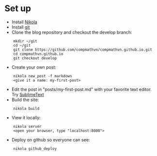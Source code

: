 <!-- 
.. title: blog-instructions
.. slug: blog-instructions
.. date: 2016-02-22 02:20:00 UTC-05:00
.. tags: 
.. category: 
.. link: 
.. description: 
.. type: text
-->

# Set up
- Install [Nikola](https://getnikola.com/getting-started.html)
- Install [git](https://desktop.github.com/)
- Clone the blog repository and checkout the develop branch:
```
    mkdir ~/git
    cd ~/git
    git clone https://github.com/compmathvn/compmathvn.github.io.git
    cd compmathvn.github.io
    git checkout develop
```
- Create your own post:
```
    nikola new_post -f markdown
    <give it a name: my-first-post>
```
- Edit the post in "posts/my-first-post.md" with your favorite text editor. Try [SublimeText](https://www.sublimetext.com/)
- Build the site:
```
    nikola build
```
- View it locally:
```
    nikola server
    <open your browser, type "localhost:8000">
```
- Deploy on github so everyone can see:
```
    nikola github_deploy
```